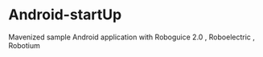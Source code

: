 Android-startUp
===============

Mavenized sample Android application with Roboguice 2.0 , Roboelectric , Robotium 

